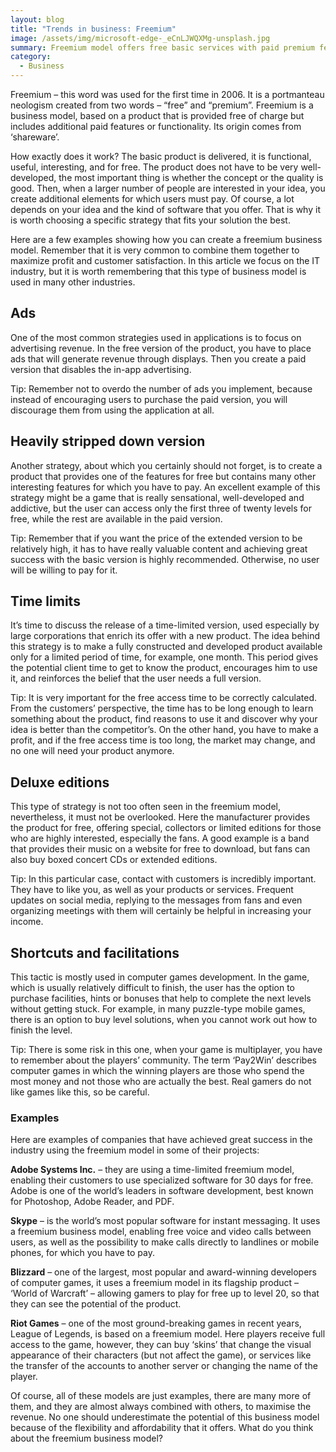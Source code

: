 ```yaml
---
layout: blog
title: "Trends in business: Freemium"
image: /assets/img/microsoft-edge-_eCnLJWQXMg-unsplash.jpg
summary: Freemium model offers free basic services with paid premium features, effectively balancing user accessibility and revenue generation across diverse industries.
category:
  - Business
---
```


Freemium – this word was used for the first time in 2006. It is a portmanteau neologism created from two words – “free” and “premium”. Freemium is a business model, based on a product that is provided free of charge but includes additional paid features or functionality. Its origin comes from ‘shareware’.

How exactly does it work? The basic product is delivered, it is functional, useful, interesting, and for free. The product does not have to be very well-developed, the most important thing is whether the concept or the quality is good. Then, when a larger number of people are interested in your idea, you create additional elements for which users must pay. Of course, a lot depends on your idea and the kind of software that you offer. That is why it is worth choosing a specific strategy that fits your solution the best.

Here are a few examples showing how you can create a freemium business model. Remember that it is very common to combine them together to maximize profit and customer satisfaction. In this article we focus on the IT industry, but it is worth remembering that this type of business model is used in many other industries.
 
## Ads
One of the most common strategies used in applications is to focus on advertising revenue. In the free version of the product, you have to place ads that will generate revenue through displays. Then you create a paid version that disables the in-app advertising.

Tip: Remember not to overdo the number of ads you implement, because instead of encouraging users to purchase the paid version, you will discourage them from using the application at all.

## Heavily stripped down version
Another strategy, about which you certainly should not forget, is to create a product that provides one of the features for free but contains many other interesting features for which you have to pay. An excellent example of this strategy might be a game that is really sensational, well-developed and addictive, but the user can access only the first three of twenty levels for free, while the rest are available in the paid version.

Tip: Remember that if you want the price of the extended version to be relatively high, it has to have really valuable content and achieving great success with the basic version is highly recommended. Otherwise, no user will be willing to pay for it.

## Time limits
It’s time to discuss the release of a time-limited version, used especially by large corporations that enrich its offer with a new product. The idea behind this strategy is to make a fully constructed and developed product available only for a limited period of time, for example, one month. This period gives the potential client time to get to know the product, encourages him to use it, and reinforces the belief that the user needs a full version.

Tip: It is very important for the free access time to be correctly calculated. From the customers’ perspective, the time has to be long enough to learn something about the product, find reasons to use it and discover why your idea is better than the competitor’s. On the other hand, you have to make a profit, and if the free access time is too long, the market may change, and no one will need your product anymore.

## Deluxe editions
This type of strategy is not too often seen in the freemium model, nevertheless, it must not be overlooked. Here the manufacturer provides the product for free, offering special, collectors or limited editions for those who are highly interested, especially the fans. A good example is a band that provides their music on a website for free to download, but fans can also buy boxed concert CDs or extended editions.

Tip: In this particular case, contact with customers is incredibly important. They have to like you, as well as your products or services. Frequent updates on social media, replying to the messages from fans and even organizing meetings with them will certainly be helpful in increasing your income.

## Shortcuts and facilitations
This tactic is mostly used in computer games development. In the game, which is usually relatively difficult to finish, the user has the option to purchase facilities, hints or bonuses that help to complete the next levels without getting stuck. For example, in many puzzle-type mobile games, there is an option to buy level solutions, when you cannot work out how to finish the level.

Tip: There is some risk in this one, when your game is multiplayer, you have to remember about the players’ community. The term ‘Pay2Win’ describes computer games in which the winning players are those who spend the most money and not those who are actually the best. Real gamers do not like games like this, so be careful.

### Examples
Here are examples of companies that have achieved great success in the industry using the freemium model in some of their projects:

**Adobe Systems Inc.** – they are using a time-limited freemium model, enabling their customers to use specialized software for 30 days for free. Adobe is one of the world’s leaders in software development, best known for Photoshop, Adobe Reader, and PDF.

**Skype** – is the world’s most popular software for instant messaging. It uses a freemium business model, enabling free voice and video calls between users, as well as the possibility to make calls directly to landlines or mobile phones, for which you have to pay.

**Blizzard** – one of the largest, most popular and award-winning developers of computer games, it uses a freemium model in its flagship product – ‘World of Warcraft’ – allowing gamers to play for free up to level 20, so that they can see the potential of the product.

**Riot Games** – one of the most ground-breaking games in recent years, League of Legends, is based on a freemium model. Here players receive full access to the game, however, they can buy ‘skins’ that change the visual appearance of their characters (but not affect the game), or services like the transfer of the accounts to another server or changing the name of the player.

Of course, all of these models are just examples, there are many more of them, and they are almost always combined with others, to maximise the revenue. No one should underestimate the potential of this business model because of the flexibility and affordability that it offers. What do you think about the freemium business model?
